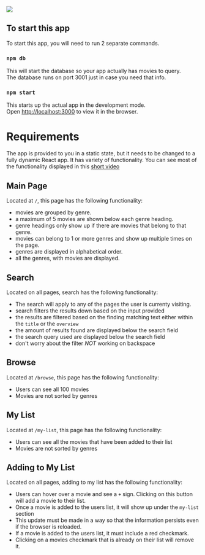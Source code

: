 ![](https://fontmeme.com/permalink/190707/fd4735271a0d997cbe19a04408c896fc.png)

## To start this app

To start this app, you will need to run 2 separate commands.

### `npm db`

This will start the database so your app actually has movies to query.<br>
The database runs on port 3001 just in case you need that info.

### `npm start`

This starts up the actual app in the development mode.<br>
Open [http://localhost:3000](http://localhost:3000) to view it in the browser.


# Requirements

The app is provided to you in a static state, but it needs to be changed to a fully dynamic React app. It has variety of functionality. You can see most of the functionality displayed in this [short video](https://www.youtube.com/watch?v=ePt2lqrBljA&feature=youtu.be)

## Main Page

Located at `/`, this page has the following functionality:

- movies are grouped by genre.
- a maximum of 5 movies are shown below each genre heading.
- genre headings only show up if there are movies that belong to that genre.
- movies can belong to 1 or more genres and show up multiple times on the page.
- genres are displayed in alphabetical order.
- all the genres, with movies are displayed.

## Search

Located on all pages, search has the following functionality:

- The search will apply to any of the pages the user is currenty visiting.
- search filters the results down based on the input provided
- the results are filtered based on the finding matching text either within the `title` or the `overview`
- the amount of results found are displayed below the search field
- the search query used are displayed below the search field
- don't worry about the filter *NOT* working on backspace

## Browse

Located at `/browse`, this page has the following functionality:

- Users can see all 100 movies
- Movies are not sorted by genres

## My List

Located at `/my-list`, this page has the following functionality:

- Users can see all the movies that have been added to their list
- Movies are not sorted by genres

## Adding to My List

Located on all pages, adding to my list has the following functionality:

- Users can hover over a movie and see a `+` sign. Clicking on this button will add a movie to their list.
- Once a movie is added to the users list, it will show up under the `my-list` section
- This update must be made in a way so that the information persists even if the browser is reloaded.
- If a movie is added to the users list, it must include a red checkmark.
- Clicking on a movies checkmark that is already on their list will remove it.